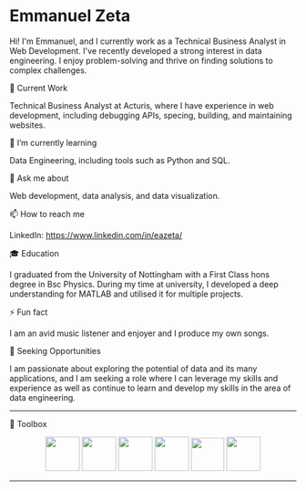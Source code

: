# Emmanuel Zeta

Hi! I'm Emmanuel, and I currently work as a Technical Business Analyst in Web Development. I've recently developed a strong interest in data engineering. I enjoy problem-solving and thrive on finding solutions to complex challenges.

🔭 Current Work

Technical Business Analyst at Acturis, where I have experience in web development, including debugging APIs, specing, building, and maintaining websites.

🌱 I’m currently learning

Data Engineering, including tools such as Python and SQL.

💬 Ask me about

Web development, data analysis, and data visualization.

📫 How to reach me

LinkedIn: https://www.linkedin.com/in/eazeta/

🎓 Education

I graduated from the University of Nottingham with a First Class hons degree in Bsc Physics. During my time at university, I developed a deep understanding for MATLAB and utilised it for multiple projects.

⚡ Fun fact

I am an avid music listener and enjoyer and I produce my own songs.

🤝 Seeking Opportunities

I am passionate about exploring the potential of data and its many applications, and I am seeking a role where I can leverage my skills and experience as well as continue to learn and develop my skills in the area of data engineering.

---

🧰 Toolbox
<p align="center">
  <img src="https://cdn.jsdelivr.net/gh/devicons/devicon/icons/python/python-original.svg" height=60px/>
  <img src="https://cdn.jsdelivr.net/gh/devicons/devicon/icons/matlab/matlab-original.svg" height=60px/>
  <img src="https://cdn.jsdelivr.net/gh/devicons/devicon/icons/html5/html5-original.svg" height=60px/>
  <img src="https://cdn.jsdelivr.net/gh/devicons/devicon/icons/css3/css3-original.svg" height=60px/>
  <img src="https://cdn.jsdelivr.net/gh/devicons/devicon/icons/javascript/javascript-original.svg" height=58px/>
  <img src="https://cdn.jsdelivr.net/gh/devicons/devicon/icons/sqlite/sqlite-original-wordmark.svg" height=60px/>
</p>







---
